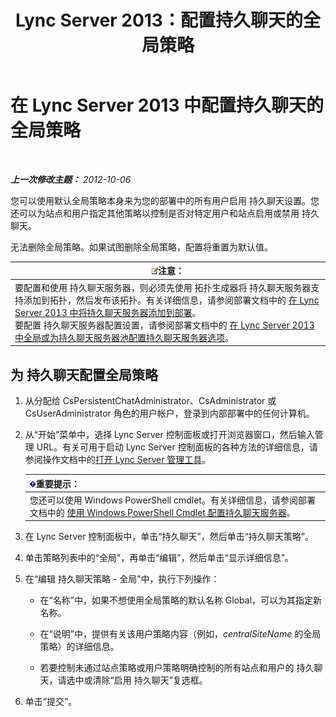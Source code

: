 ﻿---
title: Lync Server 2013：配置持久聊天的全局策略
TOCTitle: 配置持久聊天的全局策略
ms:assetid: 6176eb5c-19de-4c07-bcc0-2e38f8965966
ms:mtpsurl: https://technet.microsoft.com/zh-cn/library/JJ204951(v=OCS.15)
ms:contentKeyID: 49313011
ms.date: 05/19/2016
mtps_version: v=OCS.15
ms.translationtype: HT
---

# 在 Lync Server 2013 中配置持久聊天的全局策略

 

_**上一次修改主题：** 2012-10-06_

您可以使用默认全局策略本身来为您的部署中的所有用户启用 持久聊天设置。您还可以为站点和用户指定其他策略以控制是否对特定用户和站点启用或禁用 持久聊天。

无法删除全局策略。如果试图删除全局策略，配置将重置为默认值。

<table>
<thead>
<tr class="header">
<th><img src="images/Dn783119.note(OCS.15).gif" title="note" alt="note" />注意：</th>
</tr>
</thead>
<tbody>
<tr class="odd">
<td>要配置和使用 持久聊天服务器，则必须先使用 拓扑生成器将 持久聊天服务器支持添加到拓扑，然后发布该拓扑。有关详细信息，请参阅部署文档中的 <a href="lync-server-2013-adding-persistent-chat-server-to-your-deployment.md">在 Lync Server 2013 中将持久聊天服务器添加到部署</a>。<br />
要配置 持久聊天服务器配置设置，请参阅部署文档中的 <a href="lync-server-2013-configure-persistent-chat-server-options-globally-or-for-persistent-chat-server-pool.md">在 Lync Server 2013 中全局或为持久聊天服务器池配置持久聊天服务器选项</a>。</td>
</tr>
</tbody>
</table>


## 为 持久聊天配置全局策略

1.  从分配给 CsPersistentChatAdministrator、CsAdministrator 或 CsUserAdministrator 角色的用户帐户，登录到内部部署中的任何计算机。

2.  从“开始”菜单中，选择 Lync Server 控制面板或打开浏览器窗口，然后输入管理 URL。有关可用于启动 Lync Server 控制面板的各种方法的详细信息，请参阅操作文档中的[打开 Lync Server 管理工具](lync-server-2013-open-lync-server-administrative-tools.md)。
    
    <table>
    <thead>
    <tr class="header">
    <th><img src="images/Gg398794.important(OCS.15).gif" title="important" alt="important" />重要提示：</th>
    </tr>
    </thead>
    <tbody>
    <tr class="odd">
    <td>您还可以使用 Windows PowerShell cmdlet。有关详细信息，请参阅部署文档中的 <a href="configuring-persistent-chat-server-by-using-windows-powershell-cmdlets.md">使用 Windows PowerShell Cmdlet 配置持久聊天服务器</a>。</td>
    </tr>
    </tbody>
    </table>


3.  在 Lync Server 控制面板中，单击“持久聊天”，然后单击“持久聊天策略”。

4.  单击策略列表中的“全局”，再单击“编辑”，然后单击“显示详细信息”。

5.  在“编辑 持久聊天策略 - 全局”中，执行下列操作：
    
      - 在“名称”中，如果不想使用全局策略的默认名称 Global，可以为其指定新名称。
    
      - 在“说明”中，提供有关该用户策略内容（例如，*centralSiteName* 的全局策略）的详细信息。
    
      - 若要控制未通过站点策略或用户策略明确控制的所有站点和用户的 持久聊天，请选中或清除“启用 持久聊天”复选框。

6.  单击“提交”。

